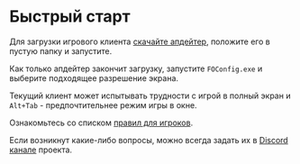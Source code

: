 # Быстрый старт

Для загрузки игрового клиента [скачайте апдейтер](https://github.com/fonline-roleplay/FO4RP/releases/download/1.0/FOnlineUpdater.exe), положите его в пустую папку и запустите. 

Как только апдейтер закончит загрузку, запустите `FOConfig.exe` и выберите подходящее разрешение экрана.

Текущий клиент может испытывать трудности с игрой в полный экран и `Alt+Tab` - предпочтительнее режим игры в окне.

Ознакомьтесь со списком [правил для игроков](/info/rules/).

Если возникнут какие-либо вопросы, можно всегда задать их в [Discord канале](https://discord.gg/qD6WYFY) проекта.